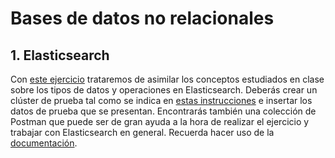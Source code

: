 # Bases de datos no relacionales

## 1. Elasticsearch

Con [este ejercicio](Elasticsearch/Readme.md) trataremos de asimilar los conceptos estudiados en clase sobre los tipos de datos y operaciones en Elasticsearch.
Deberás crear un clúster de prueba tal como se indica en [estas instrucciones](Elasticsearch/elasticsearch-operations-postman/Readme.md) e insertar los datos de prueba que se presentan. Encontrarás también una colección de Postman que puede ser de gran ayuda a la hora de realizar el ejercicio y trabajar con Elasticsearch en general.
Recuerda hacer uso de la [documentación](https://www.elastic.co/guide/en/elasticsearch/reference/7.10/query-dsl.html).
